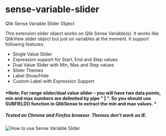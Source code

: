 # sense-variable-slider
Qlik Sense Variable Slider Object

This extension slider object works on Qlik Sense Variable(s). It works like QlikView slider object but just on variables at the moment.
It support following features:
- Single Value Slider
- Expression support for Start, End and Step values
- Dual Value Slider with Min, Max and Step values
- Slider Themes
- Label Show/Hide
- Custom Label with Expression Support

#### *Note: For range slider/dual value slider – you will have two data points, min and max numbers are delimited by pipe " | ". So you should use SUBFIELD() function in QlikSense to extract the min and max values. *

##### Tested on Chrome and Firefox browser. Themes don't work on IE.

![How to use Sense Variable Slider](https://github.com/iamdv/sense-variable-slider/blob/master/sense-variable-slider.gif)


